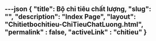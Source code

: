 ---json
{
    "title": Bộ chỉ tiêu chất lượng,
    "slug": "",
    "description": "Index Page",
    "layout": "Chitietbochitieu-ChiTieuChatLuong.html",
    "permalink" : false,
    "activeLink" : "chitieu"
}
---

